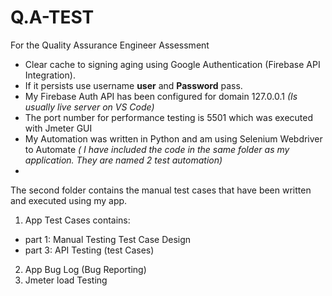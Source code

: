 # Q.A-TEST
For the Quality Assurance Engineer Assessment

- Clear cache to signing aging using Google Authentication (Firebase API Integration).
- If it persists use username **user** and **Password** pass.
- My Firebase Auth API has been configured for domain 127.0.0.1 _(Is usually live server on VS Code)_
- The port number for performance testing is 5501 which was executed with Jmeter GUI 
- My Automation was written in Python and am using Selenium Webdriver to Automate _( I have included the code in the same folder as my application. They are named 2 test automation)_
- 

The second folder contains the manual test cases that have been written and executed using my app.
1. App Test Cases contains:
 -  part 1: Manual Testing  Test Case Design
 -  part 3: API Testing (test Cases)
2. App Bug Log (Bug Reporting) 
3. Jmeter load Testing
